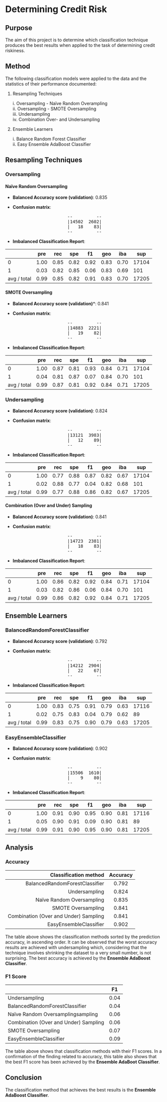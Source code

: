 # Determining Credit Risk

## Purpose
The aim of this project is to determine which classification technique produces the best results when applied to the task of determining credit riskiness. 

## Method

The following classification models were applied to the data and the statistics of their performance documented:

1. Resampling Techniques

    i. Oversampling - Naïve Random Overampling  
    ii. Oversampling - SMOTE Oversampling  
    iii. Undersampling  
    iv. Combination Over- and Undersampling  

2. Ensemble Learners

    i.  Balance Random Forest Classifier  
    ii. Easy Ensemble AdaBoost Classifier


## Resampling Techniques

### Oversampling

#### Naïve Random Oversampling

- **Balanced Accuracy score (validation)**: 0.835

- **Confusion matrix**:

<pre style="text-align:center">
--         --
|14502  2602|
|   18    83|
--         --
</pre>
 
- **Imbalanced Classification Report**:

||pre|rec|spe|f1|geo|iba|sup|
|-|---|---|---|---|---|---|---|
|0|1.00|0.85|0.82|0.92|0.83|0.70|17104|
|1|0.03|0.82|0.85|0.06|0.83|0.69|101|
|avg / total|0.99|0.85|0.82|0.91|0.83|0.70|17205|


#### SMOTE Oversampling 

- **Balanced Accuracy score (validation)***: 0.841

- **Confusion matrix**:

<pre style="text-align:center">
--         --
|14883  2221|
|   19    82|
--         --
</pre>

- **Imbalanced Classification Report**:

||pre|rec|spe|f1|geo|iba|sup|
|---|---|---|---|---|---|---|---|
|0|1.00|0.87|0.81|0.93|0.84|0.71|17104|
|1|0.04|0.81|0.87|0.07|0.84|0.70|101|
|avg / total|0.99|0.87|0.81|0.92|0.84|0.71|17205|

### Undersampling

- **Balanced Accuracy score (validation)**: 0.824

- **Confusion matrix**:

<pre style="text-align:center">
--         --
|13121  3983|
|   12    89|
--         --
</pre>

- **Imbalanced Classification Report**:

||pre|rec|spe|f1|geo|iba|sup|
|---|---|---|---|--|---|---|---|
|0|1.00|0.77|0.88|0.87|0.82|0.67|17104|
|1|0.02|0.88|0.77|0.04|0.82|0.68|101|
|avg / total|0.99|0.77|0.88|0.86|0.82|0.67|17205|

#### Combination (Over and Under) Sampling

- **Balanced Accuracy score (validation)**: 0.841

- **Confusion matrix**:

<pre style="text-align:center">
--         --
|14723  2381|
|   18    83|
--         --
</pre>

- **Imbalanced Classification Report**:

||pre|rec|spe|f1|geo|iba|sup|
|---|---|---|---|---|---|---|---|
|0|1.00|0.86|0.82|0.92|0.84|0.71|17104|
|1|0.03|0.82|0.86|0.06|0.84|0.70|101|
|avg / total|0.99|0.86|0.82|0.92|0.84|0.71|17205|

## Ensemble Learners

### BalancedRandomForestClassifier

- **Balanced Accuracy score (validation)**: 0.792

- **Confusion matrix**:

<pre style="text-align:center">
--         --
|14212  2904|
|   22    67|
--         --
</pre>

- **Imbalanced Classification Report**:

||pre|rec|spe|f1|geo|iba|sup|
|---|---|---|---|---|---|---|---|
|0|1.00|0.83|0.75|0.91|0.79|0.63|17116|
|1|0.02|0.75|0.83|0.04|0.79|0.62|89|
|avg / total|0.99|0.83|0.75|0.90|0.79|0.63|17205|

### EasyEnsembleClassifier

- **Balanced Accuracy score (validation)**: 0.902

- **Confusion matrix**:

<pre style="text-align:center">
--         --
|15506  1610|
|    9    80|
--         --
</pre>

- **Imbalanced Classification Report**:

||pre|rec|spe|f1|geo|iba|sup|
|---|---|---|---|---|---|---|---|
|0|1.00|0.91|0.90|0.95|0.90|0.81|17116|
|1|0.05|0.90|0.91|0.09|0.90|0.81|89|
|avg / total|0.99|0.91|0.90|0.95|0.90|0.81|17205|


## Analysis

### Accuracy<br>

| Classification method               | Accuracy |
|-------------------------------------:|:----------:|
|BalancedRandomForestClassifier       |0.792|
|Undersampling                        |0.824|
|Naïve Random Oversampling            |0.835|
|SMOTE Oversampling                   |0.841|
|Combination (Over and Under) Sampling|0.841|
|EasyEnsembleClassifier               |0.902|

The table above shows the classification methods sorted by the prediction accuracy, in ascending order. It can be observed that the worst accuracy results are achieved with undersampling which, considering that the technique involves shrinking the dataset to a very small number, is not surprising. The best accuracy is achieved by the **Ensemble AdaBoost Classifier**.

### F1 Score

|	|F1|
|-|--|
|Undersampling	|0.04|
|BalancedRandomForestClassifier	|0.04|
|Naïve Random Oversamplingsampling	|0.06|
|Combination (Over and Under) Sampling	|0.06|
|SMOTE Oversampling	|0.07|
|EasyEnsembleClassifier	|0.09|

The table above shows that classification methods with their F1 scores. In a confirmation of the finding related to accuracy, this table also shows that the best F1 score has been achieved by the **Ensemble AdaBoot Classifier**.

## Conclusion

The classification method that achieves the best results is the **Ensemble AdaBoost Classifier**.